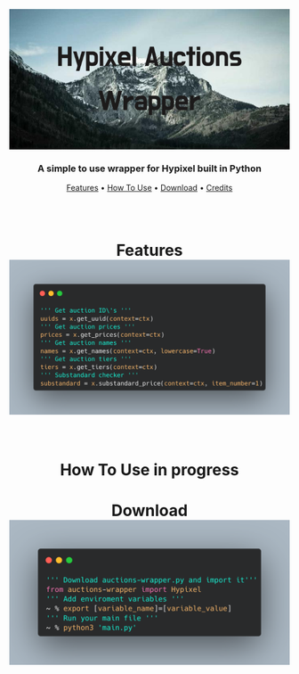 <h3 align="center">
  <br>
  <a href="https://github.com/Ongenix/Hypixel-Auctions-Wrapper"><img src="https://github.com/Ongenix/Hypixel-Auctions-Wrapper/blob/main/Hypixel_Auctions_Wrapper.png?raw=true" alt="hypixel auctions wrapper"></a>
  <br>
  <br>
  A simple to use wrapper for Hypixel built in Python
  <br>
</h3>

<p align="center">
  <a href="#features">Features</a> •
  <a href="#how-to-use">How To Use</a> •
  <a href="#download">Download</a> •
  <a href="#credits">Credits</a>
</p>

<br><br>

<h1 align="center" id="features">
  Features
  <img src="https://github.com/Ongenix/Hypixel-Auctions-Wrapper/blob/main/carbon.png?raw=true">
</h1>

<br>

<h1 align="center" id="how-to-use">
  How To Use
  in progress
</h1>

<h1 align="center" id="download">
  Download
  <img src="https://github.com/Ongenix/Hypixel-Auctions-Wrapper/blob/main/download-tutorial.png?raw=true">
</h1>



